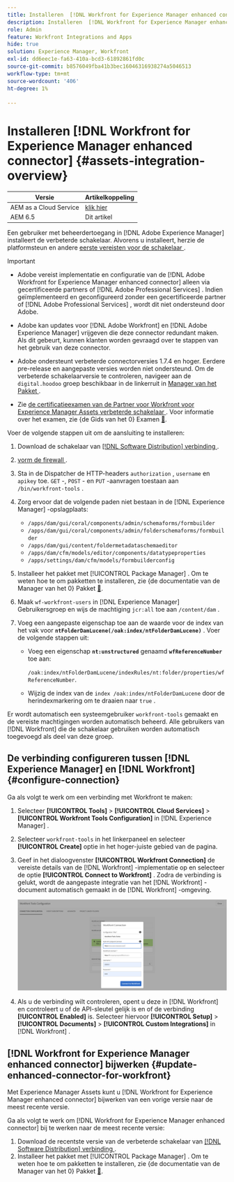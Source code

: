 ```yaml
---
title: Installeren  [!DNL Workfront for Experience Manager enhanced connector]
description: Installeren  [!DNL Workfront for Experience Manager enhanced connector]
role: Admin
feature: Workfront Integrations and Apps
hide: true
solution: Experience Manager, Workfront
exl-id: dd6eec1e-fa63-410a-bcd3-61892861fd0c
source-git-commit: b8576049fba41b3bec16046316938274a5046513
workflow-type: tm+mt
source-wordcount: '406'
ht-degree: 1%

---
```


# Installeren [!DNL Workfront for Experience Manager enhanced connector] {#assets-integration-overview}

| Versie | Artikelkoppeling |
| -------- | ---------------------------- |
| AEM as a Cloud Service | [ klik hier ](https://experienceleague.adobe.com/docs/experience-manager-cloud-service/content/assets/integrations/workfront-connector-install.html?lang=nl-NL) |
| AEM 6.5 | Dit artikel |

Een gebruiker met beheerdertoegang in [!DNL Adobe Experience Manager] installeert de verbeterde schakelaar. Alvorens u installeert, herzie de platformsteun en andere [ eerste vereisten voor de schakelaar ](https://one.workfront.com/s/csh?context=2467&pubname=the-new-workfront-experience).

>[!IMPORTANT]
>
>* Adobe vereist implementatie en configuratie van de [!DNL Adobe Workfront for Experience Manager enhanced connector] alleen via gecertificeerde partners of [!DNL Adobe Professional Services] . Indien geïmplementeerd en geconfigureerd zonder een gecertificeerde partner of [!DNL Adobe Professional Services] , wordt dit niet ondersteund door Adobe.
>
>* Adobe kan updates voor [!DNL Adobe Workfront] en [!DNL Adobe Experience Manager] vrijgeven die deze connector redundant maken. Als dit gebeurt, kunnen klanten worden gevraagd over te stappen van het gebruik van deze connector.
>
>* Adobe ondersteunt verbeterde connectorversies 1.7.4 en hoger. Eerdere pre-release en aangepaste versies worden niet ondersteund. Om de verbeterde schakelaarversie te controleren, navigeer aan de `digital.hoodoo` groep beschikbaar in de linkerruit in [ Manager van het Pakket ](/help/sites-administering/package-manager.md).
>
>* Zie [ de certificatieexamen van de Partner voor Workfront voor Experience Manager Assets verbeterde schakelaar ](https://solutionpartners.adobe.com/solution-partners/home/applications/experience_cloud/workfront/journey/dev_core.html). Voor informatie over het examen, zie {de Gids van het 0} Examen [&#128279;](https://express.adobe.com/page/Tc7Mq6zLbPFy8/).

Voer de volgende stappen uit om de aansluiting te installeren:

1. Download de schakelaar van [[!DNL Software Distribution]  verbinding ](https://experience.adobe.com/#/downloads/content/software-distribution/en/aem.html?package=/content/software-distribution/en/details.html/content/dam/aem/public/adobe/packages/cq650/product/assets/workfront-tools.ui.apps.zip).
1. [ vorm de firewall ](https://one.workfront.com/s/document-item?bundleId=the-new-workfront-experience&topicId=Content%2FAdministration_and_Setup%2FGet_started-WF_administration%2Fconfigure-your-firewall.html).
1. Sta in de Dispatcher de HTTP-headers `authorization` , `username` en `apikey` toe. `GET` -, `POST` - en `PUT` -aanvragen toestaan aan `/bin/workfront-tools` .
1. Zorg ervoor dat de volgende paden niet bestaan in de [!DNL Experience Manager] -opslagplaats:

   * `/apps/dam/gui/coral/components/admin/schemaforms/formbuilder`
   * `/apps/dam/gui/coral/components/admin/folderschemaforms/formbuilder`
   * `/apps/dam/gui/content/foldermetadataschemaeditor`
   * `/apps/dam/cfm/models/editor/components/datatypeproperties`
   * `/apps/settings/dam/cfm/models/formbuilderconfig`

1. Installeer het pakket met [!UICONTROL Package Manager] . Om te weten hoe te om pakketten te installeren, zie {de documentatie van de Manager van het 0} Pakket [&#128279;](/help/sites-administering/package-manager.md).
1. Maak `wf-workfront-users` in [!DNL Experience Manager] Gebruikersgroep en wijs de machtiging `jcr:all` toe aan `/content/dam` .
1. Voeg een aangepaste eigenschap toe aan de waarde voor de index van het vak voor **`ntFolderDamLucene(/oak:index/ntFolderDamLucene)`** . Voer de volgende stappen uit:
   * Voeg een eigenschap **`nt:unstructured`** genaamd **`wfReferenceNumber`** toe aan:

     `/oak:index/ntFolderDamLucene/indexRules/nt:folder/properties/wfReferenceNumber`.
   * Wijzig de index van de `index /oak:index/ntFolderDamLucene` door de herindexmarkering om te draaien naar `true` .

Er wordt automatisch een systeemgebruiker `workfront-tools` gemaakt en de vereiste machtigingen worden automatisch beheerd. Alle gebruikers van [!DNL Workfront] die de schakelaar gebruiken worden automatisch toegevoegd als deel van deze groep.

## De verbinding configureren tussen [!DNL Experience Manager] en [!DNL Workfront] {#configure-connection}

Ga als volgt te werk om een verbinding met Workfront te maken:

1. Selecteer **[!UICONTROL Tools]** > **[!UICONTROL Cloud Services]** > **[!UICONTROL Workfront Tools Configuration]** in [!DNL Experience Manager] .

1. Selecteer `workfront-tools` in het linkerpaneel en selecteer **[!UICONTROL Create]** optie in het hoger-juiste gebied van de pagina.

1. Geef in het dialoogvenster **[!UICONTROL Workfront Connection]** de vereiste details van de [!DNL Workfront] -implementatie op en selecteer de optie **[!UICONTROL Connect to Workfront]** . Zodra de verbinding is gelukt, wordt de aangepaste integratie van het [!DNL Workfront] -document automatisch gemaakt in de [!DNL Workfront] -omgeving.

   ![ Verbinden [!DNL Experience Manager] en [!DNL Workfront]](/help/assets/assets/wf-connection-config.png)

1. Als u de verbinding wilt controleren, opent u deze in [!DNL Workfront] en controleert u of de API-sleutel gelijk is en of de verbinding **[!UICONTROL Enabled]** is. Selecteer hiervoor **[!UICONTROL Setup]** > **[!UICONTROL Documents]** > **[!UICONTROL Custom Integrations]** in [!DNL Workfront] .

## [!DNL Workfront for Experience Manager enhanced connector] bijwerken {#update-enhanced-connector-for-workfront}

Met Experience Manager Assets kunt u [!DNL Workfront for Experience Manager enhanced connector] bijwerken van een vorige versie naar de meest recente versie.

Ga als volgt te werk om [!DNL Workfront for Experience Manager enhanced connector] bij te werken naar de meest recente versie:

1. Download de recentste versie van de verbeterde schakelaar van [[!DNL Software Distribution]  verbinding ](https://experience.adobe.com/#/downloads/content/software-distribution/en/aem.html?package=/content/software-distribution/en/details.html/content/dam/aem/public/adobe/packages/cq650/product/assets/workfront-tools.ui.apps.zip).
1. Installeer het pakket met [!UICONTROL Package Manager] . Om te weten hoe te om pakketten te installeren, zie {de documentatie van de Manager van het 0} Pakket [&#128279;](/help/sites-administering/package-manager.md).
